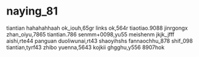 # naying_81
tiantian
hahahahhaah
ok_iouh,65gr
links ok,564r
tiaotiao.9088
jinrgongx
zhan_oiyu,7865
tiantian.786
senmm+0098,yu55
meishenm
jkjk_jfff
aishi,rte44
panguan
duoliwunai,rt43
shaoyihshs
fannaochhu_878
shif_098
tiantian,tyrf43
zhibo
yuenna,5643
kojkii
ghgghu,y556
8907hok
